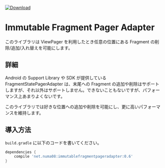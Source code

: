 [ ![Download](https://api.bintray.com/packages/numa08/maven/immutablefragmentpageradapter/images/download.svg) ](https://bintray.com/numa08/maven/immutablefragmentpageradapter/_latestVersion)

# Immutable Fragment Pager Adapter

このライブラリは ViewPager を利用したとき任意の位置にある Fragment の削除/追加/入れ替えを可能にします。

## 詳細

Android の Support Library や SDK が提供している FragmentStatePagerAdapter は、末尾への Fragment の追加や削除はサポートしますが、それ以外はサポートしません。できないこともないですが、パフォーマンス上あまりよくないです。

このライブラリでは好きな位置への追加や削除を可能にし、更に高いパフォーマンスを維持します。

## 導入方法

`build.gradle` に以下のコードを書いてください。

```gradle
dependencies {
    compile 'net.numa08:immutablefragmentpageradapter:0.6'
}
```
